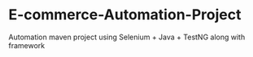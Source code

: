# E-commerce-Automation-Project
Automation maven project using Selenium + Java + TestNG along with framework
